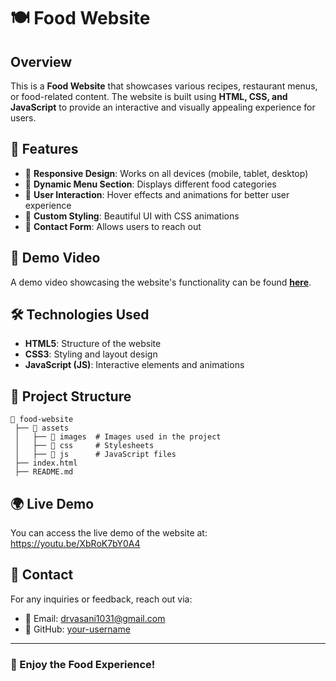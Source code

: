 # 🍽️ Food Website

## Overview
This is a **Food Website** that showcases various recipes, restaurant menus, or food-related content. The website is built using **HTML, CSS, and JavaScript** to provide an interactive and visually appealing experience for users.

## 🌟 Features
- 🍕 **Responsive Design**: Works on all devices (mobile, tablet, desktop)
- 🍜 **Dynamic Menu Section**: Displays different food categories
- 🍰 **User Interaction**: Hover effects and animations for better user experience
- 🍣 **Custom Styling**: Beautiful UI with CSS animations
- 🍔 **Contact Form**: Allows users to reach out

## 📸 Demo Video
A demo video showcasing the website's functionality can be found **[here](https://youtu.be/XbRoK7bY0A4
)**.

## 🛠️ Technologies Used
- **HTML5**: Structure of the website
- **CSS3**: Styling and layout design
- **JavaScript (JS)**: Interactive elements and animations




## 📂 Project Structure
```
📁 food-website
 ├── 📂 assets
 │   ├── 📂 images  # Images used in the project
 │   ├── 📂 css     # Stylesheets
 │   ├── 📂 js      # JavaScript files
 ├── index.html
 ├── README.md
```

## 🌍 Live Demo
You can access the live demo of the website at:
https://youtu.be/XbRoK7bY0A4

## 📧 Contact
For any inquiries or feedback, reach out via:
- 📩 Email: drvasani1031@gmail.com
- 🔗 GitHub: [your-username](https://github.com/dhruvvasani1234)

---
### 🎉 Enjoy the Food Experience!
